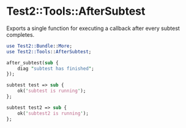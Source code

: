 Test2::Tools::AfterSubtest
==========================

Exports a single function for executing a callback after every subtest completes.

```perl
use Test2::Bundle::More;
use Test2::Tools::AfterSubtest;

after_subtest(sub {
    diag "subtest has finished";
});

subtest test => sub {
    ok('subtest is running');
};

subtest test2 => sub {
    ok('subtest2 is running');
};
```
